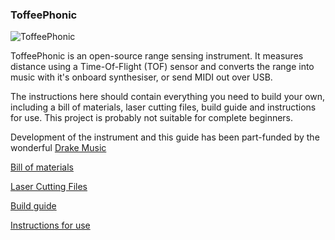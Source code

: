 ### ToffeePhonic

![](https://chrisball.github.io/ToffeePhonic/docs/img/000.jpg "ToffeePhonic")

ToffeePhonic is an open-source range sensing instrument. It measures distance using a Time-Of-Flight (TOF) sensor and converts the range into music with it's onboard synthesiser, or send MIDI out over USB.

The instructions here should contain everything you need to build your own, including a bill of materials, laser cutting files, build guide and instructions for use. This project is probably not suitable for complete beginners.

Development of the instrument and this guide has been part-funded by the wonderful [Drake Music](http://www.drakemusic.org/)

[Bill of materials](docs/BOM.md)

[Laser Cutting Files](docs/LaserFiles.md)

[Build guide](docs/Build.md)

[Instructions for use](docs/Instructions.md)


